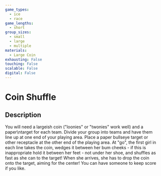 ```yaml
---
game_types:
  - ice
  - race
game_lengths:
  - short
group_sizes:
  - small
  - large
  - multiple
materials:
  - Large Coin
exhausting: False
touching: False
scalable: False
digital: False
---
```

# Coin Shuffle

## Description
You will need a largeish coin (\"loonies\" or \"twonies\" work well) and a paper\ntarget for each team. Divide your group into teams and have them line up at one end of your playing area. Place a paper bullseye target or other receptacle at the other end of the playing area. At \"go\", the first girl in each line takes the coin, wedges it between her bum cheeks - if this is inappropriate hold it between her feet - not under her shoe, and shuffles as fast as she can to the target! When she arrives, she has to drop the coin onto the target, aiming for the center! You can have someone to keep score if you like.
